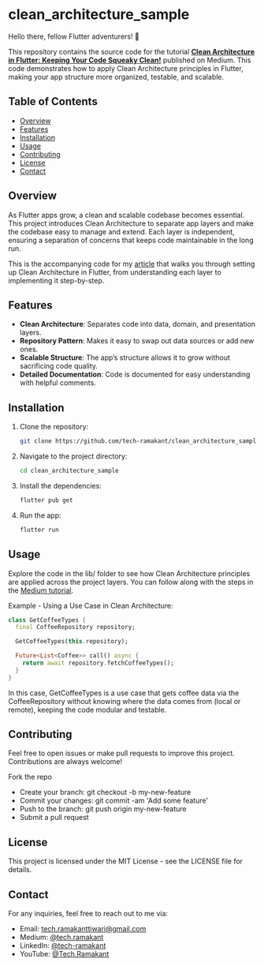 # clean_architecture_sample

Hello there, fellow Flutter adventurers! 👋

This repository contains the source code for the tutorial **[Clean Architecture in Flutter: Keeping Your Code Squeaky Clean!](https://medium.com/@tech.ramakant/clean-architecture-in-flutter-keeping-your-code-squeaky-clean-c77aa6241d96)** published on Medium. This code demonstrates how to apply Clean Architecture principles in Flutter, making your app structure more organized, testable, and scalable.

## Table of Contents
- [Overview](#Overview)
- [Features](#Features)
- [Installation](#Installation)
- [Usage](#Usage)
- [Contributing](#Contributing)
- [License](#License)
- [Contact](#Contact)

## Overview
As Flutter apps grow, a clean and scalable codebase becomes essential. This project introduces Clean Architecture to separate app layers and make the codebase easy to manage and extend. Each layer is independent, ensuring a separation of concerns that keeps code maintainable in the long run.

This is the accompanying code for my [article](https://medium.com/@tech.ramakant/clean-architecture-in-flutter-keeping-your-code-squeaky-clean-c77aa6241d96) that walks you through setting up Clean Architecture in Flutter, from understanding each layer to implementing it step-by-step.

## Features
- **Clean Architecture**: Separates code into data, domain, and presentation layers.
- **Repository Pattern**: Makes it easy to swap out data sources or add new ones.
- **Scalable Structure**: The app’s structure allows it to grow without sacrificing code quality.
- **Detailed Documentation**: Code is documented for easy understanding with helpful comments.

## Installation
1. Clone the repository:

    ```bash
    git clone https://github.com/tech-ramakant/clean_architecture_sample.git
    ```

2. Navigate to the project directory:

    ```bash
    cd clean_architecture_sample
    ```

3. Install the dependencies:

    ```bash
    flutter pub get
    ```

4. Run the app:

    ```bash
    flutter run
    ```

## Usage

Explore the code in the lib/ folder to see how Clean Architecture principles are applied across the project layers. You can follow along with the steps in the [Medium tutorial](https://medium.com/@tech.ramakant/clean-architecture-in-flutter-keeping-your-code-squeaky-clean-c77aa6241d96).

Example - Using a Use Case in Clean Architecture:

```dart
class GetCoffeeTypes {
  final CoffeeRepository repository;

  GetCoffeeTypes(this.repository);

  Future<List<Coffee>> call() async {
    return await repository.fetchCoffeeTypes();
  }
}

```
In this case, GetCoffeeTypes is a use case that gets coffee data via the CoffeeRepository without knowing where the data comes from (local or remote), keeping the code modular and testable.

## Contributing
Feel free to open issues or make pull requests to improve this project. Contributions are always welcome!

Fork the repo
- Create your branch: git checkout -b my-new-feature
- Commit your changes: git commit -am 'Add some feature'
- Push to the branch: git push origin my-new-feature
- Submit a pull request

## License
This project is licensed under the MIT License - see the LICENSE file for details.

## Contact
For any inquiries, feel free to reach out to me via:

- Email: [tech.ramakanttiwari@gmail.com](mailto:tech.ramakanttiwari@gmail.com)
- Medium: [@tech.ramakant](https://medium.com/@tech.ramakant)
- LinkedIn: [@tech-ramakant](https://www.linkedin.com/in/ramakant-tiwari-593479128)
- YouTube: [@Tech.Ramakant](https://www.youtube.com/@Tech.Ramakant)

